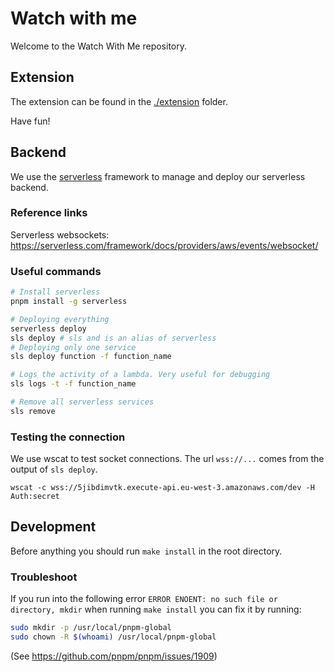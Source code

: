 # Watch with me

Welcome to the Watch With Me repository.

## Extension

The extension can be found in the [./extension](./extension) folder.

Have fun!

## Backend

We use the [serverless](https://github.com/serverless/serverless) framework to manage and deploy our serverless backend.

### Reference links

Serverless websockets: https://serverless.com/framework/docs/providers/aws/events/websocket/

### Useful commands

```bash
# Install serverless
pnpm install -g serverless

# Deploying everything
serverless deploy
sls deploy # sls and is an alias of serverless
# Deploying only one service
sls deploy function -f function_name

# Logs the activity of a lambda. Very useful for debugging
sls logs -t -f function_name

# Remove all serverless services
sls remove
```

### Testing the connection

We use wscat to test socket connections. The url `wss://...` comes from the output of `sls deploy`.

```
wscat -c wss://5jibdimvtk.execute-api.eu-west-3.amazonaws.com/dev -H Auth:secret
```

## Development

Before anything you should run `make install` in the root directory.

### Troubleshoot

If you run into the following error `ERROR ENOENT: no such file or directory, mkdir` when running `make install` you can fix it by running:

```bash
sudo mkdir -p /usr/local/pnpm-global
sudo chown -R $(whoami) /usr/local/pnpm-global
```

(See https://github.com/pnpm/pnpm/issues/1909)
